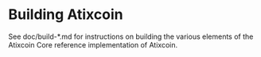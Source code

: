 Building Atixcoin
================

See doc/build-*.md for instructions on building the various
elements of the Atixcoin Core reference implementation of Atixcoin.
